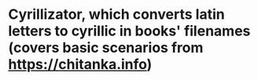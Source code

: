 # Cyrillizator, which converts latin letters to cyrillic in books' filenames (covers basic scenarios from https://chitanka.info)

